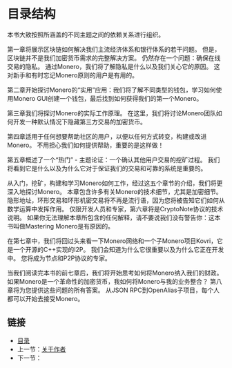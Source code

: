 # 目录结构

本书大致按照所涵盖的不同主题之间的依赖关系进行组织。

第一章将展示区块链如何解决我们主流经济体系和银行体系的若干问题。 但是，区块链并不是我们加密货币需求的完整解决方案。 仍然存在一个问题：确保在线交易的隐私。 通过Monero，我们将了解隐私是什么以及我们关心它的原因。 这对新手和有时忘记Monero原则的用户是有用的。

第二章开始探讨Monero的“实用”应用：我们将了解不同类型的钱包，学习如何使用Monero GUI创建一个钱包，最后找到如何获得我们的第一个Monero。

第三章我们将探讨Monero的实际工作原理。 在这里，我们将讨论Monero团队如何开发一种默认情况下隐藏第三方交易的加密货币。

第四章适用于任何想要帮助社区的用户，以便以任何方式转变，构建或改进Monero。 不用担心我们如何提供帮助，重要的是这样做！

第五章概述了一个“热门” - 主题论证：一个确认其他用户交易的挖矿过程。 我们将看到它是什么以及为什么它对于保证我们的交易和可靠的系统是重要的。

从入门，挖矿，构建和学习Monero如何工作，经过这五个章节的介绍，我们将更深入地探讨Monero。 本章包含许多有关Monero的技术细节，尤其是加密细节。 隐形地址，环形交易和环形机密交易将不再是流行语，因为您将被告知它们如何从数学运算中发挥作用。 仅限开发人员和专家，第六章将是CryptoNote协议的技术说明。 如果你无法理解本章所包含的任何解释，请不要说我们没有警告你：这本书叫做Mastering Monero是有原因的。

在第七章中，我们将回过头来看一下Monero网络和一个子Monero项目Kovri，它是一个开源的C++实现的I2P。 我们会知道为什么它很重要以及为什么它正在开发中。 您将成为节点和P2P协议的专家。

当我们阅读完本书的前七章后，我们将开始思考如何将Monero纳入我们的财政。 如果Monero是一个革命性的加密货币，我如何将Monero与我的业务整合？ 第八章将为您提供这些问题的所有答案。 从JSON RPC到OpenAlias子项目，每个人都可以开始去接受Monero。

## 链接

- [目录](directory.md)
- 上一节：[关于作者](00.1.md)
- 下一节：[](01.1.md)
